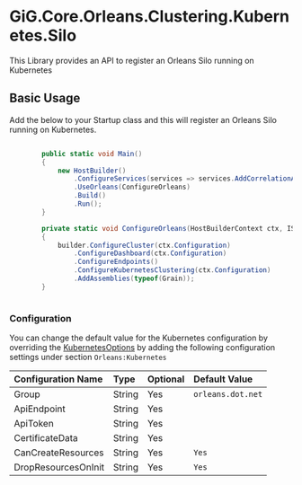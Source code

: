 # GiG.Core.Orleans.Clustering.Kubernetes.Silo

This Library provides an API to register an Orleans Silo running on Kubernetes

## Basic Usage

Add the below to your Startup class and this will register an Orleans Silo running on Kubernetes.

```csharp

        public static void Main()
        {
            new HostBuilder()
                .ConfigureServices(services => services.AddCorrelationAccessor())
                .UseOrleans(ConfigureOrleans)
                .Build()
                .Run();
        }

        private static void ConfigureOrleans(HostBuilderContext ctx, ISiloBuilder builder)
        {
            builder.ConfigureCluster(ctx.Configuration)
                .ConfigureDashboard(ctx.Configuration)
                .ConfigureEndpoints()
                .ConfigureKubernetesClustering(ctx.Configuration)
                .AddAssemblies(typeof(Grain));
        }
        
```

### Configuration

You can change the default value for the Kubernetes configuration by overriding the [KubernetesOptions](..\src\GiG.Core.Orleans.Clustering.Kubernetes.Silo\Configurations\KubernetesSiloOptions.cs) by adding the following configuration settings under section `Orleans:Kubernetes`

| Configuration Name  | Type   | Optional | Default Value     |
|:--------------------|:-------|:---------|:------------------|
| Group               | String | Yes      | `orleans.dot.net` |
| ApiEndpoint         | String | Yes      |                   |
| ApiToken            | String | Yes      |                   |
| CertificateData     | String | Yes      |                   |
| CanCreateResources  | String | Yes      | `Yes`             |
| DropResourcesOnInit | String | Yes      | `Yes`             |
